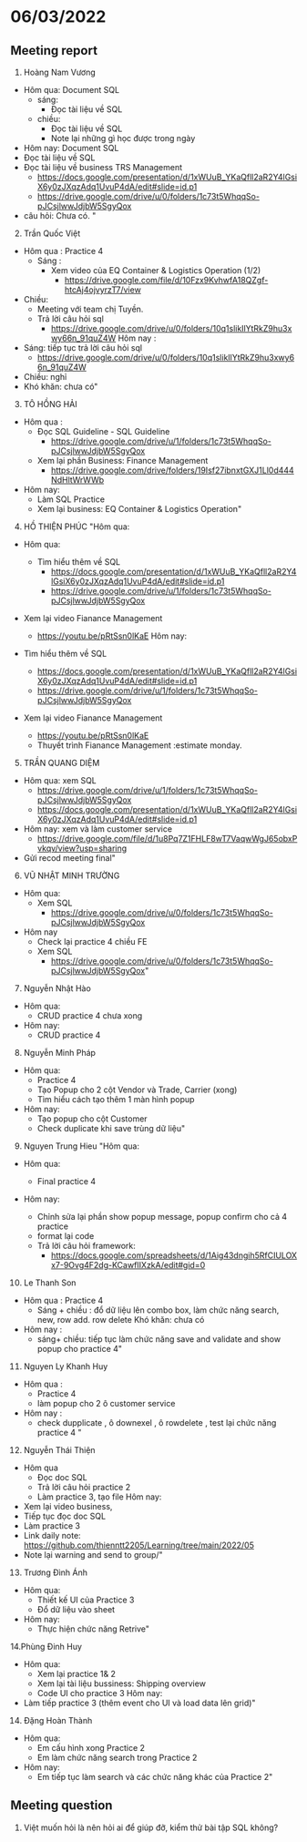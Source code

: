 # 06/03/2022

## Meeting report

1. Hoàng Nam Vương

- Hôm qua:  Document SQL
  - sáng:
    - Đọc tài liệu về SQL
  - chiều:
    - Đọc tài liệu về SQL
    - Note lại những gì học được trong ngày
- Hôm nay: Document SQL
- Đọc tài liệu về SQL
- Đọc tài liệu về business TRS Management
  - <https://docs.google.com/presentation/d/1xWUuB_YKaQfll2aR2Y4lGsiX6y0zJXqzAdq1UvuP4dA/edit#slide=id.p1>
  - <https://drive.google.com/drive/u/0/folders/1c73t5WhqqSo-pJCsjlwwJdjbW5SgyQox>
- câu hỏi: Chưa có.                                         "

2. Trần Quốc Việt

- Hôm qua : Practice 4
  - Sáng  :
    - Xem video của EQ Container & Logistics Operation (1/2)
      - <https://drive.google.com/file/d/10Fzx9KvhwfA18QZgf-htcAj4ojvyrzT7/view>
- Chiều:
  - Meeting với team chị Tuyền.
  - Trả lời câu hỏi sql
    - <https://drive.google.com/drive/u/0/folders/10q1slikIlYtRkZ9hu3xwy66n_91quZ4W>
Hôm nay :
- Sáng: tiếp tục trả lời câu hỏi sql
  - <https://drive.google.com/drive/u/0/folders/10q1slikIlYtRkZ9hu3xwy66n_91quZ4W>
- Chiều: nghỉ
- Khó khăn: chưa có"

3. TÔ HỒNG HẢI

- Hôm qua :
  - Đọc SQL Guideline - SQL Guideline
    - <https://drive.google.com/drive/u/1/folders/1c73t5WhqqSo-pJCsjlwwJdjbW5SgyQox>
  - Xem lại phần Business: Finance Management
    - <https://drive.google.com/drive/folders/19Isf27ibnxtGXJ1Ll0d444NdHltWrWWb>
- Hôm nay:
  - Làm SQL Practice
  - Xem lại business: EQ Container & Logistics Operation"

4. HỒ THIỆN PHÚC "Hôm qua:

- Hôm qua:
  - Tìm hiểu thêm về SQL
    - <https://docs.google.com/presentation/d/1xWUuB_YKaQfll2aR2Y4lGsiX6y0zJXqzAdq1UvuP4dA/edit#slide=id.p1>
    - <https://drive.google.com/drive/u/1/folders/1c73t5WhqqSo-pJCsjlwwJdjbW5SgyQox>

- Xem lại video Fianance Management
  - <https://youtu.be/pRtSsn0lKaE>
Hôm nay:
- Tìm hiểu thêm về SQL
  - <https://docs.google.com/presentation/d/1xWUuB_YKaQfll2aR2Y4lGsiX6y0zJXqzAdq1UvuP4dA/edit#slide=id.p1>
  - <https://drive.google.com/drive/u/1/folders/1c73t5WhqqSo-pJCsjlwwJdjbW5SgyQox>
- Xem lại video Fianance Management
  - <https://youtu.be/pRtSsn0lKaE>
  - Thuyết trình Fianance  Management :estimate monday.

5. TRẦN QUANG DIỆM

- Hôm qua: xem SQL
  - <https://drive.google.com/drive/u/1/folders/1c73t5WhqqSo-pJCsjlwwJdjbW5SgyQox>
  - <https://docs.google.com/presentation/d/1xWUuB_YKaQfll2aR2Y4lGsiX6y0zJXqzAdq1UvuP4dA/edit#slide=id.p1>
- Hôm nay: xem và làm customer service
  - <https://drive.google.com/file/d/1u8Pq7Z1FHLF8wT7VaqwWgJ65obxPvkqv/view?usp=sharing>
- Gửi recod meeting final"

6. VŨ NHẬT MINH TRƯỜNG

- Hôm qua:
  - Xem SQL
    - <https://drive.google.com/drive/u/0/folders/1c73t5WhqqSo-pJCsjlwwJdjbW5SgyQox>
- Hôm nay
  - Check lại practice 4 chiều FE
  - Xem SQL
    - <https://drive.google.com/drive/u/0/folders/1c73t5WhqqSo-pJCsjlwwJdjbW5SgyQox>"

7. Nguyễn Nhật Hào

- Hôm qua:
  - CRUD practice 4 chưa xong
- Hôm nay:
  - CRUD practice 4

8. Nguyễn Minh Pháp

- Hôm qua:
  - Practice 4
  - Tạo Popup cho 2 cột Vendor và Trade, Carrier (xong)
  - Tìm hiểu cách tạo thêm 1 màn hình popup
- Hôm nay:
  - Tạo popup cho cột Customer
  - Check duplicate khi save trùng dữ liệu"

9. Nguyen Trung Hieu "Hôm qua:

- Hôm qua:
  - Final practice 4

- Hôm nay:
  - Chỉnh sửa lại phần show popup message, popup confirm cho cả 4 practice
  - format lại code
  - Trả lời câu hỏi framework:
    - <https://docs.google.com/spreadsheets/d/1Aig43dngih5RfCIULOXx7-9Ovg4F2dg-KCawfIIXzkA/edit#gid=0>

10. Le Thanh Son

- Hôm qua : Practice 4
  - Sáng + chiều : đổ dữ liệu lên combo box, làm chức năng search, new, row add. row delete
Khó khăn: chưa có
- Hôm nay :
  - sáng+ chiều: tiếp tục làm chức năng save and validate and show popup cho practice 4"

11. Nguyen Ly Khanh Huy

- Hôm qua :
  - Practice 4
  - làm popup cho 2 ô customer service
- Hôm nay :
  - check dupplicate , ô downexel , ô rowdelete , test lại chức năng practice 4 "

12. Nguyễn Thái Thiện

- Hôm qua
  - Đọc doc SQL
  - Trả lời câu hỏi practice 2
  - Làm practice 3, tạo file
Hôm nay:
- Xem lại video business,
- Tiếp tục đọc doc SQL
- Làm practice 3
- Link daily note: <https://github.com/thienntt2205/Learning/tree/main/2022/05>
- Note lại warning and send to group/"

13. Trương Đình Ánh

- Hôm qua:
  - Thiết kế UI của Practice 3
  - Đổ dữ liệu vào sheet
- Hôm nay:
  - Thực hiện chức năng Retrive"

14.Phùng Đinh Huy

- Hôm qua:
  - Xem lại practice 1& 2
  - Xem lại tài liệu bussiness: Shipping overview
  - Code UI cho practice 3
Hôm nay:
- Làm tiếp practice 3 (thêm event cho UI và load data lên grid)"

14. Đặng Hoàn Thành

- Hôm qua:
  - Em cấu hình xong Practice 2
  - Em làm chức năng search trong Practice 2
- Hôm nay:
  - Em tiếp tục làm search và các chức năng khác của Practice 2"

## Meeting question

1. Việt muốn hỏi là nên hỏi ai để giúp đỡ, kiểm thử bài tập SQL không?
